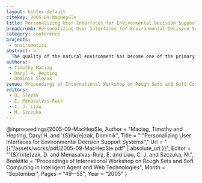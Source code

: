 ```yaml
---
layout: bibtex-default
citekey: 2005-09-MacHepSle
title: Personalizing User Interfaces for Environmental Decision Support Systems (2005)
breadcrumb: Personalizing User Interfaces for Environmental Decision Support Systems (2005)
category: conference
projects:
 - enviromatics
abstract: >-
  The quality of the natural environment has become one of the primary concerns in present society. In Canada, we have been asked to take on the ``One Tonne Challenge'' to reduce personal household emissions by 1 tonne. However, very little has been done to illuminate the various connections between our household purchases and the effect they can have on the quality of our health and environment. Several decision support systems are available to assist consumers compare alternatives. However, these systems do little to enhance the consumer's experience. Correct clustering of consumers in terms of their product attribute preferences would enable the construction of personalized user interfaces thus increase consumer satisfaction when interacting with the system and increase the chance of inspiring greener purchasing habits. This paper analyzes a clustering technique that uses methods from multivariate statistics, rough set theory, and machine learning to cluster users in a web-based environmental decision support system and test the success of the clustering. Results from our analysis are discussed.
authors:
 - Timothy Maciag
 - Daryl H. Hepting
 - Dominik Ślęzak
venue: Proceedings of International Workshop on Rough Sets and Soft Computing in Intelligent Agent and Web Technologies
editors:
 - D. Ślęzak
 - E. Menasalvas-Ruiz
 - C. J. Liau
 - M. Szczuka
---
```

@inproceedings{2005-09-MacHepSle,
	Author =  "Maciag, Timothy and Hepting, Daryl H. and \'{S}l\k{e}zak, Dominik",
	Title = " "Personalizing User Interfaces for Environmental Decision Support Systems","
	Url = \"{{"/assets/works/pdf/2005-09-MacHepSle.pdf" | absolute_url }}\",
	Editor =  "\'{S}l\k{e}zak, D. and Menasalvas-Ruiz, E. and Liau, C. J. and Szczuka, M.",
	Booktitle =  "Proceedings of International Workshop on Rough Sets and Soft Computing in Intelligent Agent and Web Technologies",
	Month =  "September",
	Pages =  "49--55",
	Year =  "2005"
}
